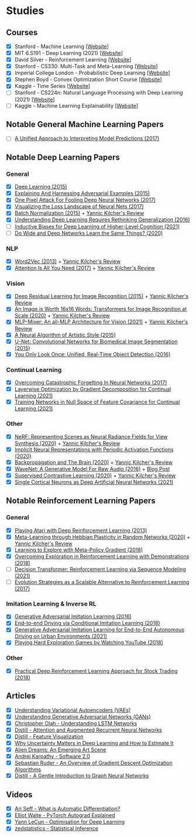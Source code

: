 # Studies

## Courses
- [x] Stanford - Machine Learning [[Website](https://www.coursera.org/learn/machine-learning)]
- [x] MIT 6.S191 - Deep Learning (2021) [[Website](http://introtodeeplearning.com/)]
- [x] David Silver - Reinforcement Learning [[Website](https://www.davidsilver.uk/teaching/)]
- [x] Stanford - CS330: Multi-Task and Meta-Learning [[Website](http://cs330.stanford.edu/)]
- [x] Imperial College London - Probabilistic Deep Learning [[Website](https://www.coursera.org/learn/probabilistic-deep-learning-with-tensorflow2)]
- [X] ‪Stephen Boyd‬ - Convex Optimization Short Course [[Website](https://web.stanford.edu/~boyd/papers/cvx_short_course.html)]
- [X] Kaggle - Time Series [[Website](https://www.kaggle.com/learn/time-series)]
- [ ] Stanford - CS224n: Natural Language Processing with Deep Learning (2021) [[Website](http://web.stanford.edu/class/cs224n/)]
- [ ] Kaggle - Machine Learning Explainability [[Website](https://www.kaggle.com/learn/machine-learning-explainability)]

## Notable General Machine Learning Papers

- [ ] [A Unified Approach to Interpreting Model Predictions (2017)](https://arxiv.org/abs/1705.07874)

## Notable Deep Learning Papers

### General
- [x] [Deep Learning (2015)](https://s3.us-east-2.amazonaws.com/hkg-website-assets/static/pages/files/DeepLearning.pdf)
- [x] [Explaining And Harnessing Adversarial Examples (2015)](https://arxiv.org/abs/1412.6572)
- [X] [One Pixel Attack For Fooling Deep Neural Networks (2017)](https://arxiv.org/abs/1710.08864)
- [X] [Visualizing the Loss Landscape of Neural Nets (2017)](https://arxiv.org/pdf/1712.09913.pdf)
- [X] [Batch Normalization (2015)](https://arxiv.org/abs/1502.03167) + [Yannic Kilcher's Review](https://www.youtube.com/watch?v=OioFONrSETc)
- [X] [Understanding Deep Learning Requires Rethinking Generalization (2016)](https://arxiv.org/abs/1611.03530)
- [ ] [Inductive Biases for Deep Learning of Higher-Level Cognition (2021)](https://arxiv.org/abs/2011.15091)
- [ ] [Do Wide and Deep Networks Learn the Same Things? (2020)](https://arxiv.org/abs/2010.15327)

### NLP
- [X] [Word2Vec (2013)](https://arxiv.org/abs/1310.4546) + [Yannic Kilcher's Review](https://www.youtube.com/watch?v=yexR53My2O4)
- [x] [Attention Is All You Need (2017)](https://arxiv.org/abs/1706.03762) + [Yannic Kilcher's Review](https://www.youtube.com/watch?v=iDulhoQ2pro)

### Vision
- [X] [Deep Residual Learning for Image Recognition (2015)](https://arxiv.org/abs/1512.03385) + [Yannic Kilcher's Review](https://www.youtube.com/watch?v=GWt6Fu05voI)
- [X] [An Image is Worth 16x16 Words: Transformers for Image Recognition at Scale (2020)](https://arxiv.org/abs/2010.11929) + [Yannic Kilcher's Review](https://www.youtube.com/watch?v=TrdevFK_am4)
- [X] [MLP-Mixer: An all-MLP Architecture for Vision (2021)](https://arxiv.org/abs/2105.01601) + [Yannic Kilcher's Review](https://www.youtube.com/watch?v=7K4Z8RqjWIk) 
- [X] [A Neural Algorithm of Artistic Style (2015)](https://arxiv.org/abs/1508.06576)
- [X] [U-Net: Convolutional Networks for Biomedical Image Segmentation (2015)](https://arxiv.org/abs/1505.04597)
- [X] [You Only Look Once: Unified, Real-Time Object Detection (2016)](https://arxiv.org/abs/1506.02640)

### Continual Learning
- [X] [Overcoming Catastrophic Forgetting In Neural Networks (2017)]()
- [X] [Layerwise Optimization by Gradient Decomposition for Continual Learning (2021)](https://arxiv.org/abs/2105.07561)
- [X] [Training Networks in Null Space of Feature Covariance for Continual Learning (2021)](https://arxiv.org/abs/2103.07113)

### Other
- [X] [NeRF: Representing Scenes as Neural Radiance Fields for View Synthesis (2020)](https://arxiv.org/abs/2003.08934) + [Yannic Kilcher's Review](https://www.youtube.com/watch?v=CRlN-cYFxTk)
- [X] [Implicit Neural Representations with Periodic Activation Functions (2020)](https://vsitzmann.github.io/siren/)
- [X] [Backpropagation and The Brain (2020)](https://www.nature.com/articles/s41583-020-0277-3) + [Yannic Kilcher's Review](https://www.youtube.com/watch?v=a0f07M2uj_A)
- [X] [WaveNet: A Generative Model For Raw Audio (2016)](https://arxiv.org/abs/1609.03499) + [Blog Post](https://deepmind.com/blog/article/wavenet-generative-model-raw-audio)
- [x] [Supervised Contrastive Learning (2020)](https://arxiv.org/abs/2004.11362) + [Yannic Kilcher's Review](https://www.youtube.com/watch?v=MpdbFLXOOIw)
- [X] [Single Cortical Neurons as Deep Artificial Neural Networks (2021)](https://github.com/SelfishGene/neuron_as_deep_net)

## Notable Reinforcement Learning Papers

### General
- [x] [Playing Atari with Deep Reinforcement Learning (2013)](https://arxiv.org/abs/1312.5602)
- [X] [Meta-Learning through Hebbian Plasticity in Random Networks (2020)](https://arxiv.org/abs/2007.02686) + [Yannic Kilcher's Review](https://www.youtube.com/watch?v=v2GRWzIhaqQ)
- [X] [Learning to Explore with Meta-Policy Gradient (2018)](https://arxiv.org/abs/1803.05044)
- [X] [Overcoming Exploration in Reinforcement Learning with Demonstrations (2018)](https://arxiv.org/abs/1709.10089)
- [ ] [Decision Transformer: Reinforcement Learning via Sequence Modeling (2021)](https://arxiv.org/abs/2106.01345)
- [ ] [Evolution Strategies as a Scalable Alternative to Reinforcement Learning (2017)](https://arxiv.org/abs/1703.03864)

### Imitation Learning & Inverse RL
- [X] [Generative Adversarial Imitation Learning (2016)](https://arxiv.org/abs/1606.03476)
- [X] [End-to-end Driving via Conditional Imitation Learning (2018)](https://arxiv.org/abs/1710.02410)
- [X] [Generative Adversarial Imitation Learning for End-to-End Autonomous Driving on Urban Environments (2021)](https://arxiv.org/abs/2110.08586)
- [X] [Playing Hard Exploration Games by Watching YouTube (2018)](https://arxiv.org/abs/1805.11592)

### Other
- [x] [Practical Deep Reinforcement Learning Approach for Stock Trading (2018)](https://arxiv.org/abs/1811.07522)

## Articles
- [x] [Understanding Variational Autoencoders (VAEs)](https://towardsdatascience.com/understanding-variational-autoencoders-vaes-f70510919f73)
- [x] [Understanding Generative Adversarial Networks (GANs)](https://towardsdatascience.com/understanding-generative-adversarial-networks-gans-cd6e4651a29)
- [x] [Christopher Olah - Understanding LSTM Networks](https://colah.github.io/posts/2015-08-Understanding-LSTMs/)
- [x] [Distill - Attention and Augmented Recurrent Neural Networks](https://distill.pub/2016/augmented-rnns/)
- [x] [Distill - Feature Visualization](https://distill.pub/2017/feature-visualization/) 
- [x] [Why Uncertainty Matters in Deep Learning and How to Estimate It](https://everyhue.me/posts/why-uncertainty-matters/)
- [X] [Alien Dreams: An Emerging Art Scene](https://ml.berkeley.edu/blog/posts/clip-art/)
- [X] [Andrej Karpathy - Software 2.0](https://karpathy.medium.com/software-2-0-a64152b37c35)
- [X] [Sebastian Ruder - An Overview of Gradient Descent Optimization Algorithms](https://ruder.io/optimizing-gradient-descent/index.html)
- [X] [Distill - A Gentle Introduction to Graph Neural Networks](https://distill.pub/2021/gnn-intro/)

## Videos
- [X] [Ari Seff - What is Automatic Differentiation?](https://www.youtube.com/watch?v=wG_nF1awSSY)
- [X] [Elliot Waite - PyTorch Autograd Explained](https://www.youtube.com/watch?v=MswxJw-8PvE)
- [X] [Yann LeCun - Optimisation for Deep Learning](https://www.youtube.com/watch?v=n1w5b5rTFv0)
- [X] [zedstatistics - Statistical Inference](https://www.youtube.com/playlist?list=PLTNMv857s9WU729gegxdW2e4wto2wEP4S)
